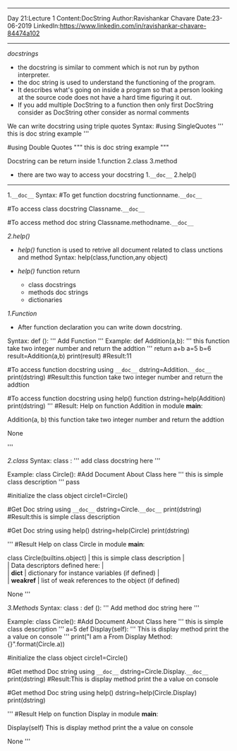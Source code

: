 _______________________________


Day 21:Lecture 1
Content:DocString
Author:Ravishankar Chavare
Date:23-06-2019
LinkedIn:https://www.linkedin.com/in/ravishankar-chavare-84474a102
_______________________________

*docstrings*

- the docstring is similar to comment which is not run by python interpreter.
- the doc string is used to understand the functioning of the program.
- It describes what's going on inside a program so that a person looking at the source code does not have a hard time figuring it out.
- If you add multiple DocString to a function then only first DocString consider as DocString other consider as normal comments

We can write docstring using triple quotes
Syntax:
#using SingleQuotes
'''
this is doc string example
'''

#using Double Quotes
"""
this is doc string example
"""

Docstring can be return inside
	1.function
	2.class
	3.method
	
- there are two way to access your docstring
	1.```__doc__```
	2.help()
______________________________________

1.```__doc__```
Syntax:
#To get function docstring
functionname.```__doc__```

#To access class docstring
Classname.```__doc__```

#To access method doc string
Classname.methodname.```__doc__```

*2.help()*
- *help()* function is used to retrive all document related to class unctions and method
Syntax:
help(class,function,any object)

- *help()* function return
	- class docstrings
	- methods doc strings
	- dictionaries 


*1.Function*
- After function declaration you can write down docstring.

Syntax:
def <Functionanme>():
	'''
	Add Function 
	'''
Example:
def Addition(a,b):
	'''
	this function take two integer number and return the addtion
	'''
	return a+b
a=5
b=6
result=Addition(a,b)
print(result)
#Result:11

#To access function docstring using ```__doc__```
dstring=Addition.```__doc__```
print(dstring)
#Result:this function take two integer number and return the addtion

#To access function docstring using help() function
dstring=help(Addition)
print(dstring)
'''
#Result:
Help on function Addition in module __main__:

Addition(a, b)
    this function take two integer number and return the addtion

None

'''


*2.class*
Syntax:
class <ClassName>:
	'''	
	add class docstring here
	'''

Example:
class Circle():
  #Add Document About Class here
  '''
  this is simple class description 
  '''
  pass

#initialize the class object
circle1=Circle()

#Get Doc string using ```__doc__```
dstring=Circle.```__doc__```
print(dstring)
#Result:this is simple class description 


#Get Doc string using help()
dstring=help(Circle)
print(dstring)

'''
#Result
Help on class Circle in module __main__:

class Circle(builtins.object)
 |  this is simple class description
 |  
 |  Data descriptors defined here:
 |  
 |  __dict__
 |      dictionary for instance variables (if defined)
 |  
 |  __weakref__
 |      list of weak references to the object (if defined)

None
'''

*3.Methods*
Syntax:
class <ClassName>:
	def <MethodName>():
		'''
		Add method doc string here
		'''

Example:
class Circle():
  #Add Document About Class here
  '''
  this is simple class description 
  '''
  a=5
  def Display(self):
    '''
    This is display method print the a value on console
    '''
    print("I am a From Display Method:{}".format(Circle.a))

#initialize the class object
circle1=Circle()

#Get method Doc string using ```__doc__```
dstring=Circle.Display.```__doc__```
print(dstring)
#Result:This is display method print the a value on console


#Get method Doc string using help()
dstring=help(Circle.Display)
print(dstring)

'''
#Result
Help on function Display in module __main__:

Display(self)
    This is display method print the a value on console

None
'''
